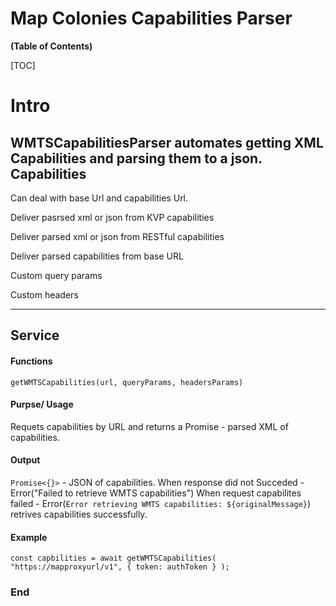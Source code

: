 # Map Colonies Capabilities Parser




**(Table of Contents)**

[TOC]

# Intro

WMTSCapabilitiesParser automates getting XML Capabilities and parsing them to a json.
Capabilities
-------------

Can deal with base Url and capabilities Url.

Deliver pasrsed xml or json from KVP capabilities 

Deliver parsed xml  or json from RESTful capabilities

Deliver parsed capabilities from base URL

Custom query params

Custom headers

----
Service
-------------
#### Functions
`getWMTSCapabilities(url, queryParams, headersParams)`

#### Purpse/ Usage
Requets capabilities by URL and returns a Promise - parsed XML of capabilities.

#### Output
`Promise<{}>` - JSON of capabilities. 
When response did not Succeded - Error("Failed to retrieve WMTS capabilities")
When request capabilites failed - Error(`Error retrieving WMTS capabilities: ${originalMessage}`)
retrives capabilities successfully.

#### Example

`const capbilities = await getWMTSCapabilities(
    "https://mapproxyurl/v1",
    { token: authToken }
  );`

### End
